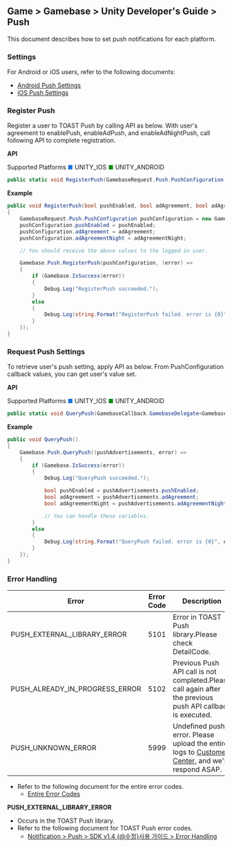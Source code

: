 ## Game > Gamebase > Unity Developer's Guide > Push

This document describes how to set push notifications for each platform.

### Settings

For Android or iOS users, refer to the following documents:

* [Android Push Settings](aos-push#settings)<br/>
* [iOS Push Settings](ios-push#settings)


### Register Push

Register a user to TOAST Push by calling API as below.
With user&#39;s agreement to enablePush, enableAdPush, and enableAdNightPush, call following API to complete registration.

**API**

Supported Platforms
<span style="color:#1D76DB; font-size: 10pt">■</span> UNITY_IOS
<span style="color:#0E8A16; font-size: 10pt">■</span> UNITY_ANDROID

```cs
public static void RegisterPush(GamebaseRequest.Push.PushConfiguration pushConfiguration, GamebaseCallback.ErrorDelegate callback)
```

**Example**

```cs
public void RegisterPush(bool pushEnabled, bool adAgreement, bool adAgreementNight)
{
    GamebaseRequest.Push.PushConfiguration pushConfiguration = new GamebaseRequest.Push.PushConfiguration();
    pushConfiguration.pushEnabled = pushEnabled;
    pushConfiguration.adAgreement = adAgreement;
    pushConfiguration.adAgreementNight = adAgreementNight;

	// You should receive the above values to the logged-in user.

    Gamebase.Push.RegisterPush(pushConfiguration, (error) =>
    {
        if (Gamebase.IsSuccess(error))
        {
        	Debug.Log("RegisterPush succeeded.");
        }
        else
        {
            Debug.Log(string.Format("RegisterPush failed. error is {0}", error));
        }
    });
}
```

### Request Push Settings

To retrieve user's push setting, apply API as below.
From PushConfiguration callback values, you can get user's value set.

**API**

Supported Platforms
<span style="color:#1D76DB; font-size: 10pt">■</span> UNITY_IOS
<span style="color:#0E8A16; font-size: 10pt">■</span> UNITY_ANDROID

```cs
public static void QueryPush(GamebaseCallback.GamebaseDelegate<GamebaseResponse.Push.PushConfiguration> callback)
```

**Example**

```cs
public void QueryPush()
{
    Gamebase.Push.QueryPush((pushAdvertisements, error) =>
    {
        if (Gamebase.IsSuccess(error))
        {
            Debug.Log("QueryPush succeeded.");

            bool pushEnabled = pushAdvertisements.pushEnabled;
            bool adAgreement = pushAdvertisements.adAgreement;
            bool adAgreementNight = pushAdvertisements.adAgreementNight;

            // You can handle these variables.
        }
        else
        {
            Debug.Log(string.Format("QueryPush failed. error is {0}", error));
        }
    });
}
```

### Error Handling

| Error                          | Error Code | Description                              |
| ------------------------------ | ---------- | ---------------------------------------- |
| PUSH_EXTERNAL_LIBRARY_ERROR    | 5101       | Error in TOAST Push library.Please check DetailCode. |
| PUSH_ALREADY_IN_PROGRESS_ERROR | 5102 | Previous Push API call is not completed.Please call again after the previous push API callback is executed.  |
| PUSH_UNKNOWN_ERROR             | 5999       | Undefined push error. Please upload the entire logs to [Customer Center](https://toast.com/support/inquiry), and we'll respond ASAP. |

* Refer to the following document for the entire error codes.
	* [Entire Error Codes](./error-code/#client-sdk)

**PUSH_EXTERNAL_LIBRARY_ERROR**

* Occurs in the TOAST Push library.
* Refer to the following document for TOAST Push error codes.
	* [Notification > Push > SDK v1.4 {@수정}사용 가이드 > Error Handling](/en/Notification/Push/ko/sdk-guide/#_5)


